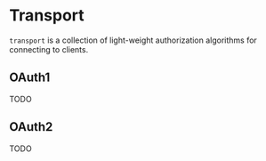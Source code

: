 # Transport

`transport` is a collection of light-weight authorization algorithms for connecting to clients.

## OAuth1
TODO

## OAuth2
TODO
